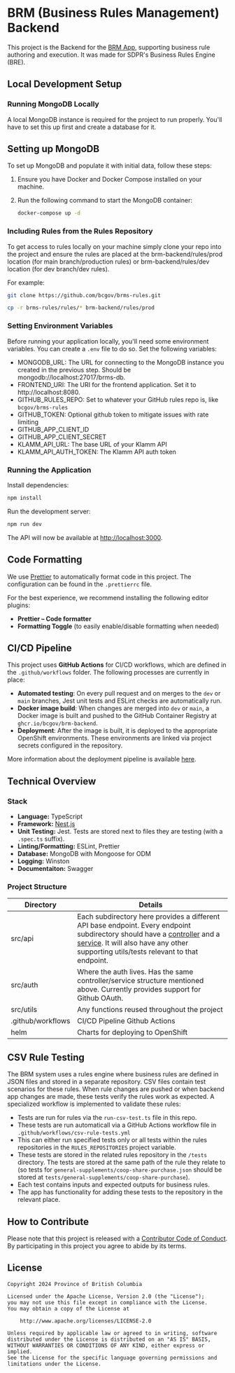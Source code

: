 # BRM (Business Rules Management) Backend

This project is the Backend for the [BRM App](https://github.com/bcgov/brm-app), supporting business rule authoring and execution. It was made for SDPR's Business Rules Engine (BRE).

## Local Development Setup

### Running MongoDB Locally

A local MongoDB instance is required for the project to run properly. You'll have to set this up first and create a database for it.

## Setting up MongoDB

To set up MongoDB and populate it with initial data, follow these steps:

1. Ensure you have Docker and Docker Compose installed on your machine.
2. Run the following command to start the MongoDB container:

   ```sh
   docker-compose up -d
   ```

### Including Rules from the Rules Repository

To get access to rules locally on your machine simply clone your repo into the project and ensure the rules are placed at the brm-backend/rules/prod location (for main branch/production rules) or brm-backend/rules/dev location (for dev branch/dev rules).

For example:

```bash
git clone https://github.com/bcgov/brms-rules.git
```

```bash
cp -r brms-rules/rules/* brm-backend/rules/prod
```

### Setting Environment Variables

Before running your application locally, you'll need some environment variables. You can create a `.env` file to do so. Set the following variables:

- MONGODB_URL: The URL for connecting to the MongoDB instance you created in the previous step. Should be mongodb://localhost:27017/brms-db.
- FRONTEND_URI: The URI for the frontend application. Set it to http://localhost:8080.
- GITHUB_RULES_REPO: Set to whatever your GitHub rules repo is, like `bcgov/brms-rules`
- GITHUB_TOKEN: Optional github token to mitigate issues with rate limiting
- GITHUB_APP_CLIENT_ID
- GITHUB_APP_CLIENT_SECRET
- KLAMM_API_URL: The base URL of your Klamm API
- KLAMM_API_AUTH_TOKEN: The Klamm API auth token

### Running the Application

Install dependencies:

```bash
npm install
```

Run the development server:

```bash
npm run dev
```

The API will now be available at [http://localhost:3000](http://localhost:3000).

## Code Formatting

We use [Prettier](https://prettier.io/) to automatically format code in this project. The configuration can be found in the `.prettierrc` file.

For the best experience, we recommend installing the following editor plugins:

- **Prettier – Code formatter**
- **Formatting Toggle** (to easily enable/disable formatting when needed)

## CI/CD Pipeline

This project uses **GitHub Actions** for CI/CD workflows, which are defined in the `.github/workflows` folder. The following processes are currently in place:

- **Automated testing**: On every pull request and on merges to the `dev` or `main` branches, Jest unit tests and ESLint checks are automatically run.
- **Docker image build**: When changes are merged into `dev` or `main`, a Docker image is built and pushed to the GitHub Container Registry at `ghcr.io/bcgov/brm-backend`.
- **Deployment**: After the image is built, it is deployed to the appropriate OpenShift environments. These environments are linked via project secrets configured in the repository.

More information about the deployment pipeline is available [here](https://knowledge.social.gov.bc.ca/successor/bre/devops-pipeline).

## Technical Overview

### Stack
- **Language:** TypeScript
- **Framework:** [Nest.js](https://nestjs.com/)
- **Unit Testing:** Jest. Tests are stored next to files they are testing (with a `.spec.ts` suffix).
- **Linting/Formatting:** ESLint, Prettier
- **Database:** MongoDB with Mongoose for ODM
- **Logging:** Winston
- **Documentaiton:** Swagger

### Project Structure
| Directory         | Details           |
| ----------------- | ----------------- |
| src/api           | Each subdirectory here provides a different API base endpoint. Every endpoint subdirectory should have a [controller](https://docs.nestjs.com/controllers) and a [service](https://docs.nestjs.com/providers#services). It will also have any other supporting utils/tests relevant to that endpoint. | 
| src/auth          | Where the auth lives. Has the same controller/service structure mentioned above. Currently provides support for Github OAuth.              |
| src/utils         | Any functions reused throughout the project |
| .github/workflows | CI/CD Pipeline Github Actions |
| helm              | Charts for deploying to OpenShift |


## CSV Rule Testing

The BRM system uses a rules engine where business rules are defined in JSON files and stored in a separate repository. CSV files contain test scenarios for these rules. When rule changes are pushed or when backend app changes are made, these tests verify the rules work as expected. A specialized workflow is implemented to validate these rules:

- Tests are run for rules via the `run-csv-test.ts` file in this repo.
- These tests are run automaticall via a GitHub Actions workflow file in `.github/workflows/csv-rule-tests.yml`
- This can either run specified tests only or all tests within the rules repositories in the `RULES_REPOSITORIES` project variable.
- These tests are stored in the related rules repository in the `/tests` directory. The tests are stored at the same path of the rule they relate to (so tests for `general-supplements/coop-share-purchase.json` should be stored at `tests/general-supplements/coop-share-purchase`).
- Each test contains inputs and expected outputs for business rules.
- The app has functionality for adding these tests to the repository in the relevant place.

## How to Contribute

Please note that this project is released with a [Contributor Code of Conduct](CODE_OF_CONDUCT.md). By participating in this project you agree to abide by its terms.

## License

```
Copyright 2024 Province of British Columbia

Licensed under the Apache License, Version 2.0 (the "License");
you may not use this file except in compliance with the License.
You may obtain a copy of the License at

    http://www.apache.org/licenses/LICENSE-2.0

Unless required by applicable law or agreed to in writing, software
distributed under the License is distributed on an "AS IS" BASIS,
WITHOUT WARRANTIES OR CONDITIONS OF ANY KIND, either express or implied.
See the License for the specific language governing permissions and
limitations under the License.
```
